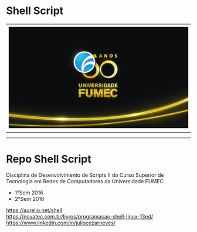 # Shell Script

<div align="center">
    <table>
        <tr>
         <td align="center"></td>
        </tr> 
        <tr>
            <td>
                <img alt="fumec" src="https://github.com/joaopauloaramuni/joaopauloaramuni/blob/main/img/fumec-logo.jpg?raw=true"/>
            </td>
        </tr>
        <tr>
            <td align="center"></td>
        </tr> 
    </table>
</div>

-----

# Repo Shell Script

Disciplina de Desenvolvimento de Scripts II do Curso Superior de Tecnologia em Redes de Computadores da Universidade FUMEC

- 1°Sem 2016
- 2°Sem 2016

https://aurelio.net/shell
<br>https://novatec.com.br/livros/programacao-shell-linux-13ed/
<br>https://www.linkedin.com/in/juliocezarneves/
